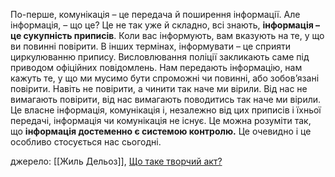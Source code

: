 По-перше, комунікація – це передача й поширення інформації. Але інформація, – що це? Це не так уже й складно, всі знають, **інформація – це сукупність приписів**. Коли вас інформують, вам вказують на те, у що ви повинні повірити. В інших термінах, інформувати – це сприяти циркулюванню припису. Висловлювання поліції закликають саме під приводом офіційних повідомлень. Нам передають інформацію, нам кажуть те, у що ми мусимо бути спроможні чи повинні, або зобов’язані повірити. Навіть не повірити, а чинити так наче ми вірили. Від нас не вимагають повірити, від нас вимагають поводитись так наче ми вірили. Це власне інформація, комунікація і, незалежно від цих приписів і їхньої передачі, інформація чи комунікація не існує. Це можна розуміти так, що **інформація достеменно є системою контролю.** Це очевидно і це особливо стосується нас сьогодні.

джерело: [[Жиль Дельоз]], [Що таке творчий акт?](https://kontur.media/deleuze_acte_de_creation/)